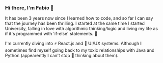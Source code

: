### Hi there, I'm Fabio 👋

It has been 3 years now since I learned how to code, and so far I can say that the journey has been thrilling. 
I started at the same time I started University, falling in love with algorithmic thinking/logic and living my life as if 
it's programmed with 'if-else' statements. 🤔

I'm currently diving into ⚡ React.js and 🌱 UI/UX systems. Although I sometimes find myself going back to my toxic relationships 
with Java and Python (appearently I can't stop 💬 thinking about them).

